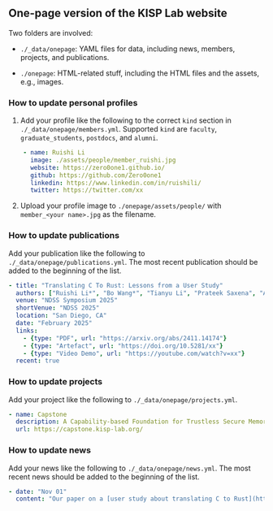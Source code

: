## One-page version of the KISP Lab website

Two folders are involved:

- `./_data/onepage`: YAML files for data, including news, members, projects, and publications.

- `./onepage`: HTML-related stuff, including the HTML files and the assets, e.g., images.

### How to update personal profiles

1. Add your profile like the following to the correct `kind` section in `./_data/onepage/members.yml`. Supported `kind` are `faculty`, `graduate_students`, `postdocs`, and `alumni`.

``` YAML
    - name: Ruishi Li
      image: ./assets/people/member_ruishi.jpg
      website: https://zero0one1.github.io/
      github: https://github.com/Zero0one1
      linkedin: https://www.linkedin.com/in/ruishili/
      twitter: https://twitter.com/xx
```

2. Upload your profile image to `./onepage/assets/people/` with `member_<your name>.jpg` as the filename.

### How to update publications

Add your publication like the following to `./_data/onepage/publications.yml`. The most recent publication should be added to the beginning of the list.

``` YAML
- title: "Translating C To Rust: Lessons from a User Study"
  authors: ["Ruishi Li*", "Bo Wang*", "Tianyu Li", "Prateek Saxena", "Ashish Kundu"]
  venue: "NDSS Symposium 2025"
  shortVenue: "NDSS 2025"
  location: "San Diego, CA"
  date: "February 2025"
  links:
    - {type: "PDF", url: "https://arxiv.org/abs/2411.14174"}
    - {type: "Artefact", url: "https://doi.org/10.5281/xx"}
    - {type: "Video Demo", url: "https://youtube.com/watch?v=xx"}
  recent: true
```

### How to update projects

Add your project like the following to `./_data/onepage/projects.yml`.

``` YAML
- name: Capstone
  description: A Capability-based Foundation for Trustless Secure Memory Access
  url: https://capstone.kisp-lab.org/
```

### How to update news

Add your news like the following to `./_data/onepage/news.yml`. The most recent news should be added to the beginning of the list.

``` YAML
- date: "Nov 01"
  content: "Our paper on a [user study about translating C to Rust](https://arxiv.org/abs/2411.14174) is accepted at NDSS'25."
```